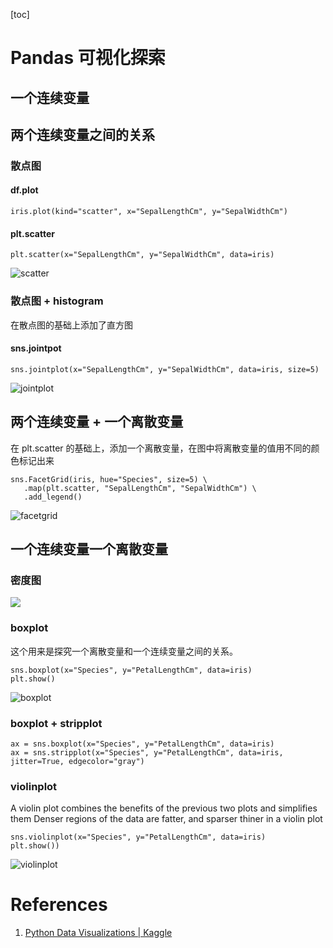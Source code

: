 [toc]

# Pandas 可视化探索

## 一个连续变量


## 两个连续变量之间的关系

### 散点图

#### df.plot

```
iris.plot(kind="scatter", x="SepalLengthCm", y="SepalWidthCm")
```

#### plt.scatter

```
plt.scatter(x="SepalLengthCm", y="SepalWidthCm", data=iris)
```

![scatter](https://gitee.com/EdwardElric_1683260718/picture_bed/raw/master/img/20200507105533.png)

### 散点图 + histogram

在散点图的基础上添加了直方图

#### sns.jointpot

```
sns.jointplot(x="SepalLengthCm", y="SepalWidthCm", data=iris, size=5)
```

![jointplot](https://gitee.com/EdwardElric_1683260718/picture_bed/raw/master/img/20200507105751.png)

## 两个连续变量 + 一个离散变量

在 plt.scatter 的基础上，添加一个离散变量，在图中将离散变量的值用不同的颜色标记出来

```
sns.FacetGrid(iris, hue="Species", size=5) \
   .map(plt.scatter, "SepalLengthCm", "SepalWidthCm") \
   .add_legend()
```
![facetgrid](https://gitee.com/EdwardElric_1683260718/picture_bed/raw/master/img/20200507110028.png)

## 一个连续变量一个离散变量

### 密度图

![](https://gitee.com/EdwardElric_1683260718/picture_bed/raw/master/img/20200507121640.png)

### boxplot

这个用来是探究一个离散变量和一个连续变量之间的关系。

```
sns.boxplot(x="Species", y="PetalLengthCm", data=iris)
plt.show()
```
![boxplot](https://gitee.com/EdwardElric_1683260718/picture_bed/raw/master/img/20200507104831.png)

### boxplot + stripplot

```
ax = sns.boxplot(x="Species", y="PetalLengthCm", data=iris)
ax = sns.stripplot(x="Species", y="PetalLengthCm", data=iris, jitter=True, edgecolor="gray")
```


### violinplot

A violin plot combines the benefits of the previous two plots and simplifies them
 Denser regions of the data are fatter, and sparser thiner in a violin plot

```
sns.violinplot(x="Species", y="PetalLengthCm", data=iris)
plt.show())
```
![violinplot](https://gitee.com/EdwardElric_1683260718/picture_bed/raw/master/img/20200507105202.png)   

# References
1. [Python Data Visualizations | Kaggle](https://www.kaggle.com/benhamner/python-data-visualizations)
